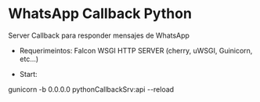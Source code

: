 # WhatsApp Callback Python
Server Callback para responder mensajes de WhatsApp

- Requerimeintos:
Falcon
WSGI HTTP SERVER (cherry, uWSGI, Guinicorn, etc...)

- Start:

gunicorn -b 0.0.0.0 pythonCallbackSrv:api --reload

